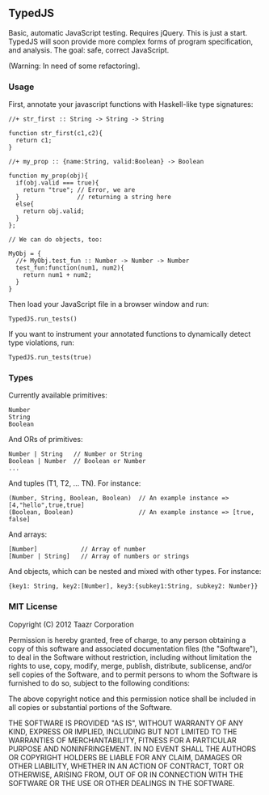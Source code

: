 ## TypedJS

Basic, automatic JavaScript testing. Requires jQuery. This is just a start. TypedJS will soon provide more complex forms of program specification, and analysis. The goal: safe, correct JavaScript.

(Warning: In need of some refactoring).

### Usage

First, annotate your javascript functions with Haskell-like type signatures:

    //+ str_first :: String -> String -> String
    
    function str_first(c1,c2){
      return c1;
    }

    //+ my_prop :: {name:String, valid:Boolean} -> Boolean

    function my_prop(obj){
      if(obj.valid === true){
        return "true"; // Error, we are 
      }                // returning a string here
      else{
        return obj.valid;
      }
    };
    
    // We can do objects, too:
    
    MyObj = {
      //+ MyObj.test_fun :: Number -> Number -> Number
      test_fun:function(num1, num2){
        return num1 + num2;
      }
    }
  
Then load your JavaScript file in a browser window and run:

    TypedJS.run_tests()
    
If you want to instrument your annotated functions to dynamically detect type violations, run:

    TypedJS.run_tests(true)
    
### Types

Currently available primitives:
    
    Number
    String
    Boolean
    
And ORs of primitives:

    Number | String   // Number or String
    Boolean | Number  // Boolean or Number
    ...
    
And tuples (T1, T2, ... TN). For instance:

    (Number, String, Boolean, Boolean)  // An example instance => [4,"hello",true,true]
    (Boolean, Boolean)                  // An example instance => [true, false]

And arrays:
    
    [Number]            // Array of number
    [Number | String]   // Array of numbers or strings
    
And objects, which can be nested and mixed with other types. For instance:

    {key1: String, key2:[Number], key3:{subkey1:String, subkey2: Number}}
    
### MIT License 

Copyright (C) 2012 Taazr Corporation

Permission is hereby granted, free of charge, to any person obtaining a copy of this software and associated documentation files (the "Software"), to deal in the Software without restriction, including without limitation the rights to use, copy, modify, merge, publish, distribute, sublicense, and/or sell copies of the Software, and to permit persons to whom the Software is furnished to do so, subject to the following conditions:

The above copyright notice and this permission notice shall be included in all copies or substantial portions of the Software.

THE SOFTWARE IS PROVIDED "AS IS", WITHOUT WARRANTY OF ANY KIND, EXPRESS OR IMPLIED, INCLUDING BUT NOT LIMITED TO THE WARRANTIES OF MERCHANTABILITY, FITNESS FOR A PARTICULAR PURPOSE AND NONINFRINGEMENT. IN NO EVENT SHALL THE AUTHORS OR COPYRIGHT HOLDERS BE LIABLE FOR ANY CLAIM, DAMAGES OR OTHER LIABILITY, WHETHER IN AN ACTION OF CONTRACT, TORT OR OTHERWISE, ARISING FROM, OUT OF OR IN CONNECTION WITH THE SOFTWARE OR THE USE OR OTHER DEALINGS IN THE SOFTWARE.
